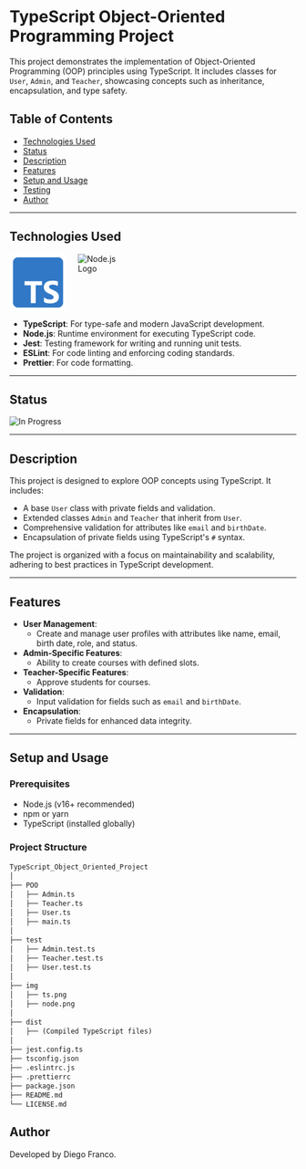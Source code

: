# TypeScript Object-Oriented Programming Project

This project demonstrates the implementation of Object-Oriented Programming (OOP) principles using TypeScript. It includes classes for `User`, `Admin`, and `Teacher`, showcasing concepts such as inheritance, encapsulation, and type safety.

## Table of Contents

- [Technologies Used](#technologies-used)
- [Status](#status)
- [Description](#description)
- [Features](#features)
- [Setup and Usage](#setup-and-usage)
- [Testing](#testing)
- [Author](#author)

---

## Technologies Used

<div style="display: flex; flex-direction: row;">
  <img src="images/ts.png" alt="TypeScript Logo" width="100" style="margin-right: 20px;"/>
  <img src="img/node.png" alt="Node.js Logo" width="100" style="margin-right: 20px;"/>
</div>

- **TypeScript**: For type-safe and modern JavaScript development.
- **Node.js**: Runtime environment for executing TypeScript code.
- **Jest**: Testing framework for writing and running unit tests.
- **ESLint**: For code linting and enforcing coding standards.
- **Prettier**: For code formatting.

---

## Status

![In Progress](http://img.shields.io/static/v1?label=STATUS&message=IN%20PROGRESS&color=YELLOW&style=for-the-badge)

---

## Description

This project is designed to explore OOP concepts using TypeScript. It includes:
- A base `User` class with private fields and validation.
- Extended classes `Admin` and `Teacher` that inherit from `User`.
- Comprehensive validation for attributes like `email` and `birthDate`.
- Encapsulation of private fields using TypeScript's `#` syntax.

The project is organized with a focus on maintainability and scalability, adhering to best practices in TypeScript development.

---

## Features

- **User Management**:
  - Create and manage user profiles with attributes like name, email, birth date, role, and status.
- **Admin-Specific Features**:
  - Ability to create courses with defined slots.
- **Teacher-Specific Features**:
  - Approve students for courses.
- **Validation**:
  - Input validation for fields such as `email` and `birthDate`.
- **Encapsulation**:
  - Private fields for enhanced data integrity.

---

## Setup and Usage

### Prerequisites

- Node.js (v16+ recommended)
- npm or yarn
- TypeScript (installed globally)

### Project Structure

  ```
  TypeScript_Object_Oriented_Project
  │
  ├── POO
  │   ├── Admin.ts
  │   ├── Teacher.ts
  │   ├── User.ts
  │   ├── main.ts
  │
  ├── test
  │   ├── Admin.test.ts
  │   ├── Teacher.test.ts
  │   ├── User.test.ts
  │
  ├── img
  │   ├── ts.png
  │   ├── node.png
  │
  ├── dist
  │   ├── (Compiled TypeScript files)
  │
  ├── jest.config.ts
  ├── tsconfig.json
  ├── .eslintrc.js
  ├── .prettierrc
  ├── package.json
  ├── README.md
  └── LICENSE.md
  ```

## Author
Developed by Diego Franco.